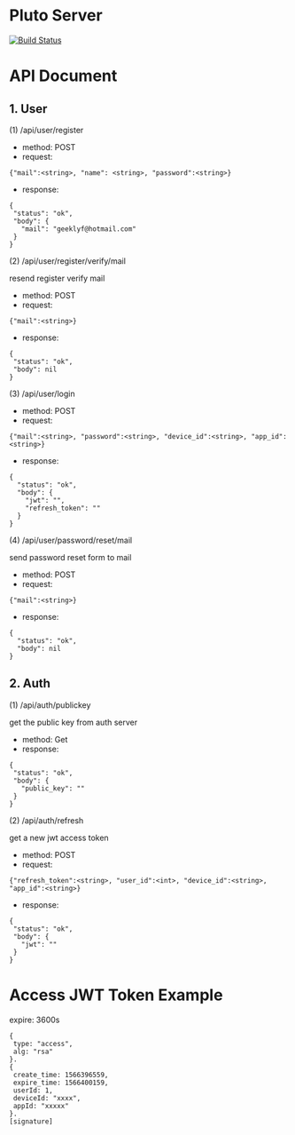# Pluto Server

[![Build Status](https://travis-ci.org/MuShare/pluto.svg?branch=master)](https://travis-ci.org/MuShare/pluto)

# API Document

## 1. User
(1) /api/user/register

 * method: POST
 * request: 
 ```
 {"mail":<string>, "name": <string>, "password":<string>}
 ```
 * response:
 ```
 {
  "status": "ok",
  "body": {
    "mail": "geeklyf@hotmail.com"
  }
}
 ```

(2) /api/user/register/verify/mail

resend register verify mail
 * method: POST
 * request:
 ```
 {"mail":<string>}
 ```
 * response:
 ```
{
  "status": "ok",
  "body": nil
}
 ```

(3) /api/user/login

* method: POST
* request:
```
{"mail":<string>, "password":<string>, "device_id":<string>, "app_id":<string>}
```
* response:
```
{
  "status": "ok",
  "body": {
    "jwt": "",
    "refresh_token": ""
  }
}
```

(4) /api/user/password/reset/mail

send password reset form to mail
* method: POST
* request:
```
{"mail":<string>}
```
* response:
```
{
  "status": "ok",
  "body": nil
}
```

## 2. Auth
(1) /api/auth/publickey

get the public key from auth server
 * method: Get
 * response:
 ```
{
  "status": "ok",
  "body": {
    "public_key": ""
  }
}
 ```
(2) /api/auth/refresh

get a new jwt access token
* method: POST
* request:
```
{"refresh_token":<string>, "user_id":<int>, "device_id":<string>, "app_id":<string>}
```
* response:
 ```
 {
  "status": "ok",
  "body": {
    "jwt": ""
  }
}
 ```

# Access JWT Token Example

expire: 3600s
```
{
 type: "access",
 alg: "rsa"
}.
{
 create_time: 1566396559,
 expire_time: 1566400159,
 userId: 1,
 deviceId: "xxxx",
 appId: "xxxxx"
}.
[signature]
```